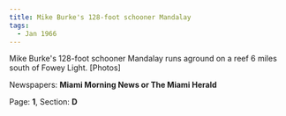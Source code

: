 ```yaml
---  
title: Mike Burke's 128-foot schooner Mandalay  
tags:  
  - Jan 1966  
---  
```

  
Mike Burke's 128-foot schooner Mandalay runs aground on a reef 6 miles south of Fowey Light. [Photos]  
  
Newspapers: **Miami Morning News or The Miami Herald**  
  
Page: **1**, Section: **D** 
